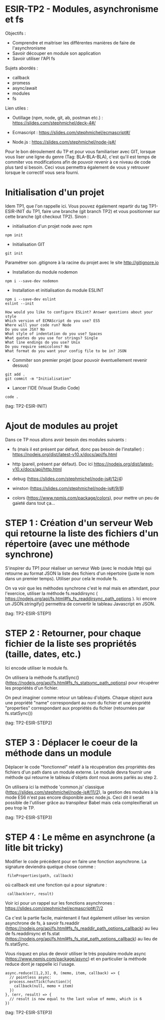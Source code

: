 # ESIR-TP2 - Modules, asynchronisme et fs

Objectifs :
  - Comprendre et maitriser les différentes manières de faire de l'asynchronisme 
  - Savoir découper en module son application
  - Savoir utiliser l'API fs
  
Sujets abordés :
 - callback
 - promess
 - async/await
 - modules
 - fs
 
Lien utiles :

  - Outillage (npm, node, git, ab, postman etc.) : https://slides.com/stephmichel/deck-4#/
  
  - Ecmascript : https://slides.com/stephmichel/ecmascript#/
  
  - Node.js : https://slides.com/stephmichel/node-js#/
  
Pour le bon déroulement du TP et pour vous familiariser avec GIT, lorsque vous liser une ligne du genre (Tag: BLA-BLA-BLA), c'est qu'il est temps de commiter vos modifications afin de pouvoir revenir à ce niveau de code plus tard si besoin. 
Ceci vous permettra également de vous y retrouver lorsque le correctif vous sera fourni.
  
# Initialisation d'un projet
  
  Idem TP1, que l'on rappelle ici. Vous pouvez également repartir du tag TP1-ESIR-INIT du TP1, faire une branche (git branch TP2) et vous positionner sur cette branche (git checkout TP2).
  Sinon :
  
   - initialisation d'un projet node avec npm
   
    npm init
    
   - Initialisation GIT
   
    git init
    
   Paramétrer son .gitignore à la racine du projet avec le site http://gitignore.io
   
   - Installation du module nodemon
     
    npm i --save-dev nodemon
    
   - Installation et initialisation du module ESLINT
   
    npm i --save-dev eslint
    eslint --init
   
    How would you like to configure ESLint? Answer questions about your style
    Which version of ECMAScript do you use? ES5
    Where will your code run? Node
    Do you use JSX? No
    What style of indentation do you use? Spaces
    What quotes do you use for strings? Single
    What line endings do you use? Unix
    Do you require semicolons? No
    What format do you want your config file to be in? JSON
   
   - Commiter son premier projet (pour pouvoir éventuellement revenir dessus)
   
    git add .
    git commit -m "Initialisation"
    
   - Lancer l'IDE (Visual Studio Code)
        
    code .
  
   (tag: TP2-ESIR-INIT)
  
  # Ajout de modules au projet

  Dans ce TP nous allons avoir besoin des modules suivants :
   - fs (mais il est présent par défaut, donc pas besoin de l'installer) :  https://nodejs.org/dist/latest-v10.x/docs/api/fs.html
    
   - http (pareil, présent par défaut). Doc ici  https://nodejs.org/dist/latest-v10.x/docs/api/http.html
    
   - debug (https://slides.com/stephmichel/node-js#/12/4)
    
   - winston (https://slides.com/stephmichel/node-js#/9/8)
    
   - colors (https://www.npmjs.com/package/colors), pour mettre un peu de gaieté dans tout ça...
    
  # STEP 1 : Création d'un serveur Web qui retourne la liste des fichiers d'un répertoire (avec une méthode synchrone)
    
   S'inspirer du TP1 pour réaliser un serveur Web (avec le module http) qui retourne au format JSON la liste des fichiers d'un répertoire (juste le nom dans un premier temps). Utiliser pour cela le module fs.
   
   On va voir que les méthodes synchrone c'est le mal mais en attendant, pour l'exercice, utiliser la méthode fs.readdirsync ( https://nodejs.org/api/fs.html#fs_fs_readdirsync_path_options ). Ici encore un JSON.stringify() permettra de convertir le tableau Javascript en JSON.
   
   (tag: TP2-ESIR-STEP1)
   
   # STEP 2 : Retourner, pour chaque fichier de la liste ses propriétés (taille, dates, etc.)
   
   Ici encode utiliser le module fs.
   
   On utilisera la méthode fs.statSync() (https://nodejs.org/api/fs.html#fs_fs_statsync_path_options) pour récupérer les propriétés d'un fichier.
   
   On peut imaginer comme retour un tableau d'objets. Chaque object aura une propriété "name" correspondant au nom du fichier et une propriété "properties" correspondant aux propriétés du fichier (retournées par fs.statSync())
   
   (tag: TP2-ESIR-STEP2)
   
   # STEP 3 : Déplacer le coeur de la méthode dans un module
   
   Déplacer le code "fonctionnel" relatif à la récupération des propriétés des fichiers d'un path dans un module externe. Le module devra fournir une méthode qui retourne le tableau d'objets dont nous avons parlés au step 2. 
   
   On utilisera ici la méthode 'common.js' classique (https://slides.com/stephmichel/node-js#/11/2), la gestion des modules à la mode ES6 n'est pas encore disponible avec node.js. Ceci dit il serait possible de l'utiliser grâce au transpileur Babel mais cela complexifierait un peu trop le TP.
   
   (tag: TP2-ESIR-STEP3)

 # STEP 4 : Le même en asynchrone (a litle bit tricky)
   
   Modifier le code précédent pour en faire une fonction asynchrone.
   La signature deviendra quelque chose comme :
   
     fileProperties(path, callback)
   
   où callback est une fonction qui a pour signature :
     
     callback(err, result)
   
   Voir ici pour un rappel sur les fonctions asynchrones : https://slides.com/stephmichel/ecmascript#/7/2
   
   Ca c'est la partie facile, maintenant il faut également utiliser les version asynchrone de fs, à savoir fs.readdir (https://nodejs.org/api/fs.html#fs_fs_readdir_path_options_callback) au lieu de fs.readdirsync et fs.stat (https://nodejs.org/api/fs.html#fs_fs_stat_path_options_callback) au lieu de fs.statSync.
   
   Vous risquez en plus de devoir utiliser le très populaire module async (https://www.npmjs.com/package/async) et en particulier la méthode reduce dont je rappelle ici l'usage.
   
    async.reduce([1,2,3], 0, (memo, item, callback) => {
      // pointless async:
      process.nextTick(function(){
        callback(null, memo + item)
      })
    }, (err, result) => {
      // result is now equal to the last value of memo, which is 6
    })
   
   (tag: TP2-ESIR-STEP3)
